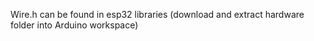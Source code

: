 Wire.h can be found in esp32 libraries (download and extract hardware folder into Arduino workspace)